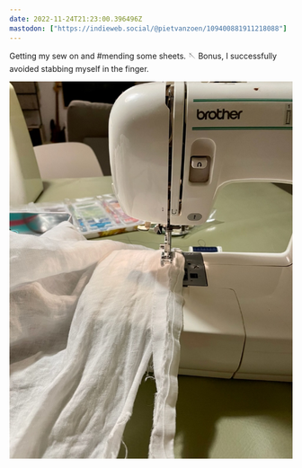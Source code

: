 ```yaml
---
date: 2022-11-24T21:23:00.396496Z
mastodon: ["https://indieweb.social/@pietvanzoen/109400881911218088"]
---
```

Getting my sew on and #mending some sheets. 🪡 Bonus, I successfully avoided stabbing myself in the finger. 

![sewing sheets with a sewing machine](/media/919FA1A2-95A1-4013-8CEA-EA1E0F7E8565.jpeg)

